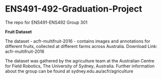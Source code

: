 # ENS491-492-Graduation-Project
The repo for ENS491-ENS492 Group 301

**Fruit Dataset**

The dataset - acfr-multifruit-2016 - contains images and annotations for different fruits, collected at different farms across Australia.
Download Link: acfr-multifruit-2016

The dataset was gathered by the agriculture team at the Australian Centre for Field Robotics, The University of Sydney, Australia. Further information about the group can be found at sydney.edu.au/acfr/agriculture 
